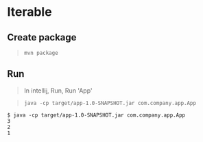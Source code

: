 # Iterable

## Create package

> `mvn package`

## Run

> In intellij, Run, Run 'App'

> `java -cp target/app-1.0-SNAPSHOT.jar com.company.app.App`

```
$ java -cp target/app-1.0-SNAPSHOT.jar com.company.app.App
3
2
1
```
